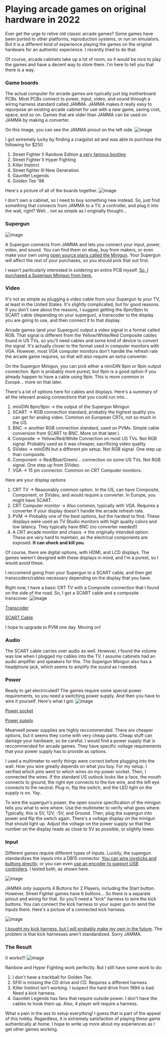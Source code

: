 # Playing arcade games on original hardware in 2022

Ever get the urge to relive old classic arcade games? Some games have been ported to other platforms, reproduction systems, or run on emulators. But it is a different kind of experience playing the games on the original hardware for an authentic experience. I recently tried to do that.

Of course, arcade cabinets take up a lot of room, so it would be nice to play the games and have a decent way to store them. I'm here to tell you that there is a way.

### Game boards

The actual computer for arcade games are typically just big motherboard PCBs. Most PCBs connect to power, input, video, and sound through a wiring harness standard called JAMMA. JAMMA makes it really easy to repurpose an existing arcade cabinet for use with a new game, saving cost, space, and so on. Games that are older than JAMMA can be used on JAMMA by making a converter. 

On this image, you can see the JAMMA pinout on the left side.
![image](https://user-images.githubusercontent.com/4001640/197288883-fb6dea9f-42b1-44bd-831c-0caef5922003.png)

I got extremely lucky by finding a craigslist ad and was able to purchase the following for $250
1. Street Fighter II Rainbow Edition [a very famous bootleg](https://en.wikipedia.org/wiki/Street_Fighter_II:_Rainbow_Edition)
1. Street Fighter II Hyper Fighting
1. Killer Instinct
1. Street fighter III New Generation
1. Gauntlet Legends
1. Golden Tee '98

Here's a picture of all of the boards together.
![image](https://user-images.githubusercontent.com/4001640/197286800-b3f0bad1-0858-4afc-a7f2-3b209833d67c.png)

I don't own a cabinet, so I need to buy something new instead. So, just find something that connects from JAMMA to a TV, a controller, and plug it into the wall, right? Well... not as simple as I originally thought...

### Supergun

![image](https://user-images.githubusercontent.com/4001640/197289828-f79dea49-69bf-4390-835f-41c938ac36f9.png)

A Supergun connects from JAMMA and lets you connect your input, power, video, and sound. You can find them on ebay, buy from makers, or even make your own using [open source plans called the Minigun](https://www.arcade-projects.com/threads/minigun-supergun-an-open-source-supergun.9408/). Your Supergun will affect the rest of your purchases, so you should pick that out first.

I wasn't particularly interested in soldering an entire PCB myself. [So, I purchased a Supergun Minigun from here.](https://trp-retromods.ca/index.php?route=product/product&path=72&product_id=80)

### Video

It's not as simple as plugging a video cable from your Supergun to your TV, at least in the United States. It's slightly complicated, but for good reasons. If you don't care about the reasons, I suggest getting the 8pin/9pin to SCART cable (depending on your supergun), a transcoder to the display you are going to use, and then connect it to that display.

Arcade games (and your Supergun) output a video signal in a format called RGB. That signal is different from the Yellow/White/Red Composite cables found in US TVs, so you'll need cables and some kind of device to convert the signal. It's actually closer to the format used in computer monitors with VGA. However, most VGA computer monitors don't handle the refresh rate the arcade game requires, so that will also require an extra converter.

On the Supergun Minigun, you can pick either a miniDIN 8pin or 9pin output connection. 8pin is probably more purest, but 9pin is a good option if you already happen to have a cable using 9pin. This is more common in Europe... more on that later.

There's a lot of options here for cables and displays. Here's a summary of all the relevant analog connections that you could run into...
1. miniDIN 8pin/9pin -> the output of the Supergun Minigun
1. SCART -> RGB connection standard, probably the highest quality you can get for analog video. Common on European CRTs, not so much in the US.
1. BNC -> another RGB connection standard, used on PVMs. Simple cable conversion from SCART to BNC. More on that later.\
1. Composite -> Yellow/Red/White Connection on most US TVs. Not RGB signal. Probably used as it was cheaper, sacrificing video quality
1. SVideo -> miniDIN but a different pin setup. Not RGB signal. One step up than composite.
1. Component -> Red/Blue/Green/... connection on some US TVs. Not RGB signal. One step up from SVideo.
1. VGA -> 15 pin connector. Common on CRT Computer monitors.

Here are your display options

1. CRT TV -> Reasonably common option. In the US, can have Composite, Component, or SVideo, and would require a converter. In Europe, you might have SCART.
1. CRT Computer monitor -> Also common, typically with VGA. Requires a converter if your display doesn't handle the arcade refresh rate.
1. PVM -> Probably one of the best options, but the hardest to find. These displays were used as TV Studio monitors with high quality colors and low latency. They typically have BNC (no converter needed!)
1. A CRT arcade monitor and chasis -> the originally intended option. These are very hard to maintain, as the electrical components are exposed. __It can shock and kill you__.

Of course, there are digital options, with HDMI, and LCD displays. The games weren't designed with these displays in mind, and I'm a purest, so I would avoid these.

I reccomend going from your Supergun to a SCART cable, and then get transcoders/cables necessary depending on the display that you have.

Right now, I have a basic CRT TV with a Composite connection that I found on the side of the road. So, I got a SCART cable and a composite transcover.
![image](https://user-images.githubusercontent.com/4001640/197292829-43b056bf-1708-4267-b179-53d30865b09a.png)

[Transcoder](https://www.ebay.com/usr/wakabavideo?_trksid=p2047675.m3561.l2559)

[SCART Cable](https://retro-access.com/)

I hope to upgrade to PVM one day. Moving on!

### Audio

The SCART cable carries over audio as well. However, I found the volume was low when I plugged my cables into the TV. I assume cabinets had an audio amplifier and speakers for this. The Supergun Minigun also has a headphone jack, which seems to amplify the sound as I needed.

### Power

Ready to get electricuted? The games require some special power requirements, so you need a switching power supply. And then you have to wire it yourself. Here's what I got: 
![image](https://user-images.githubusercontent.com/4001640/197295124-2c6bb3a9-d606-404a-a70a-5cbce96d054a.png)

[Power socket](https://smile.amazon.com/dp/B07RRY5MYZ)

[Power supply](https://smile.amazon.com/dp/B00I7LEYNI)

Meanwell power supplies are highly reccommended. There are cheaper options, but it seems they come with very cheap parts. Cheap stuff can damage your hardware, so be careful. I would find a power supply that is reccommended for arcade games. They have specific voltage requirements that your power supply has to provide as options.

I used a multimeter to verify things were correct before plugging into the wall. How you wire greatly depends on what you buy. For my setup. I verified which pins went to which wires on my power socket. Then, I connected the wires. If the standard US outlook looks like a face, the mouth connects to ground, the right eye connects to the live wire, and the left eye connects to the neutral. Plug in, flip the switch, and the LED light on the supply is on. Yay.

To wire the supergun's power, the open source specification of the minigun tells you what to wire where. Use the multimeter to verify what goes where. Typically, this is 5V, 12V, -5V, and Ground. Then, plug the supergun into power and flip the switch again. There's a voltage display on the minigun that should light up. Adjust the voltage on the power supply so that the number on the display reads as close to 5V as possible, or slightly lower.

### Input

Different games require different types of inputs. Luckily, the supergun standardizes the inputs into a DB15 connector. [You can wire joysticks and buttons directly](https://smile.amazon.com/dp/B07JLXYWL5), or you can even [use an encoder to support USB controllers](https://paradisearcadeshop.com/products/undamned-db15-usb-decoder). I tested both, as shown here.

![image](https://user-images.githubusercontent.com/4001640/197297484-b861c2cb-4f67-42fc-81ed-b2b06fa5d16d.png)

JAMMA only supports 4 Buttons for 2 Players, including the Start button. However, Street Fighter games have 6 buttons... So there is a separate pinout and wiring for that. So you'll need a "kick" harness to wire the kick buttons. You can connect the kick harness to your super gun to send the inputs there. Here's a picture of a connected kick harness.

![image](https://user-images.githubusercontent.com/4001640/197297617-7c5f6792-81ce-4671-874c-4aa9ad059155.png)

[I bought my kick harness, but I will probably make my own in the future](https://www.ebay.com/usr/arcade_signal). The problem is that kick harnesses aren't standardized. Sorry JAMMA.

### The Result

It works!!!
![image](https://user-images.githubusercontent.com/4001640/197298398-8cfeb660-dde9-4ac2-a968-212d71b1e8f7.png)

Rainbow and Hyper Fighting work perfectly. But I still have some work to do:

1. I don't have a trackball for Golden Tee.
1. SFIII is missing the CD drive and CD. Requires a different harness.
1. Killer Instinct isn't working. I suspect the hard drive from 1994 is bad. Need a kick harness.
1. Gauntlet Legends has fans that require outside power. I don't have the cables to hook them up. Also, 4 player will require a harness.

What a pain in the ass to setup everything! I guess that is part of the appeal of this hobby. Regardless, it is extremely satisfaction of playing these game authentically at home. I hope to write up more about my experiences as I get other games working.
